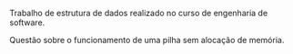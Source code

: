 Trabalho de estrutura de dados realizado no curso de engenharia de software.

Questão sobre o funcionamento de uma pilha sem alocação de memória.